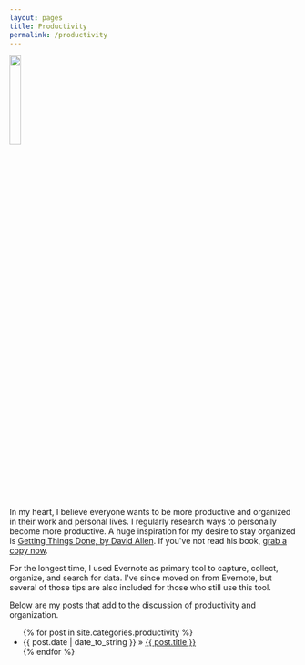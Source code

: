 ```yaml
---
layout: pages
title: Productivity
permalink: /productivity
---
```


<img class="category" src="http://www.stevencombs.com/images/design/productivity.svg" width="20%" />

In my heart, I believe everyone wants to be more productive and organized in their work and personal lives. I regularly research ways to personally become more productive. A huge inspiration for my desire to stay organized is [Getting Things Done, by David Allen](https://amzn.to/2OyOPyZ). If you've not read his book, [grab a copy now](https://amzn.to/2DperHV).

For the longest time, I used Evernote as primary tool to capture, collect, organize, and search for data. I've since moved on from Evernote, but several of those tips are also included for those who still use this tool.

Below are my posts that add to the discussion of productivity and organization.

<ul id="blog-posts" class="posts">
{% for post in site.categories.productivity %}
    <li><span>{{ post.date | date_to_string }} &raquo; </span><a href="{{ post.url }}">{{ post.title }}</a></li>
{% endfor %}
</ul>
